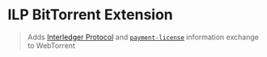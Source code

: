 # ILP BitTorrent Extension
> Adds [Interledger Protocol](https://interledger.org) and [`payment-license`](https://github.com/emschwartz/payment-license) information exchange to WebTorrent
